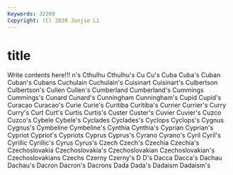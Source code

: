 ```yaml
---
Keywords: 32209
Copyright: (C) 2020 Junjie Li
---
```


# title

Write contents here!!!
n's 
Cthulhu 
Cthulhu's 
Cu
Cu's 
Cuba 
Cuba's 
Cuban 
Cuban's 
Cubans 
Cuchulain 
Cuchulain's 
Cuisinart 
Cuisinart's
Culbertson 
Culbertson's 
Cullen 
Cullen's 
Cumberland 
Cumberland's 
Cummings 
Cummings's 
Cunard 
Cunard's
Cunningham 
Cunningham's 
Cupid 
Cupid's 
Curacao 
Curacao's 
Curie 
Curie's 
Curitiba 
Curitiba's
Currier 
Currier's 
Curry 
Curry's 
Curt 
Curt's 
Curtis 
Curtis's 
Custer 
Custer's
Cuvier 
Cuvier's 
Cuzco 
Cuzco's 
Cybele 
Cybele's 
Cyclades 
Cyclades's 
Cyclops 
Cyclops's
Cygnus 
Cygnus's 
Cymbeline 
Cymbeline's 
Cynthia 
Cynthia's 
Cyprian 
Cyprian's 
Cypriot 
Cypriot's
Cypriots 
Cyprus 
Cyprus's 
Cyrano 
Cyrano's 
Cyril 
Cyril's 
Cyrillic 
Cyrillic's 
Cyrus
Cyrus's 
Czech 
Czech's 
Czechia 
Czechia's 
Czechoslovakia 
Czechoslovakia's 
Czechoslovakian 
Czechoslovakian's 
Czechoslovakians
Czechs 
Czerny 
Czerny's 
D 
D's 
Dacca 
Dacca's 
Dachau 
Dachau's 
Dacron
Dacron's 
Dacrons 
Dada 
Dada's 
Dadaism 
Dadaism's 
